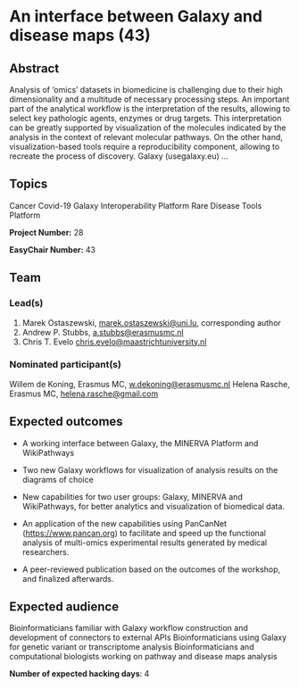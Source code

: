 # An interface between Galaxy and disease maps (43)

## Abstract

Analysis of ‘omics’ datasets in biomedicine is challenging due to their high dimensionality and a multitude of necessary processing steps. An important part of the analytical workflow is the interpretation of the results, allowing to select key pathologic agents, enzymes or drug targets. This interpretation can be greatly supported by visualization of the molecules indicated by the analysis in the context of relevant molecular pathways. On the other hand, visualization-based tools require a reproducibility component, allowing to recreate the process of discovery. Galaxy (usegalaxy.eu) ...

## Topics

Cancer
 Covid-19
 Galaxy
 Interoperability Platform
 Rare Disease
 Tools Platform

**Project Number:** 28



**EasyChair Number:** 43

## Team

### Lead(s)

1) Marek Ostaszewski, marek.ostaszewski@uni.lu, corresponding author
 2) Andrew P. Stubbs, a.stubbs@erasmusmc.nl
 3) Chris T. Evelo chris.evelo@maastrichtuniversity.nl

### Nominated participant(s)

Willem de Koning, Erasmus MC, w.dekoning@erasmusmc.nl
 Helena Rasche, Erasmus MC, helena.rasche@gmail.com

## Expected outcomes

- A working interface between Galaxy, the MINERVA Platform and WikiPathways
 
 - Two new Galaxy workflows for visualization of analysis results on the diagrams of choice
 
 - New capabilities for two user groups: Galaxy, MINERVA and WikiPathways, for better analytics and visualization of biomedical data.
 
 - An application of the new capabilities using PanCanNet (https://www.pancan.org) to facilitate and speed up the functional analysis of multi-omics experimental results generated by medical researchers.
 
 - A peer-reviewed publication based on the outcomes of the workshop, and finalized afterwards.

## Expected audience

Bioinformaticians familiar with Galaxy workflow construction and development of connectors to external APIs
 Bioinformaticians using Galaxy for genetic variant or transcriptome analysis
 Bioinformaticians and computational biologists working on pathway and disease maps analysis

**Number of expected hacking days**: 4

